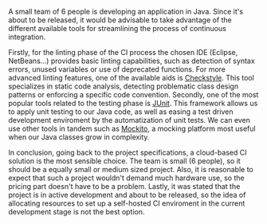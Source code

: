 A small team of 6 people is developing an application in Java. Since it's about to be released, it would be advisable to take advantage of the different available tools for streamlining the process of continuous integration.

Firstly, for the linting phase of the CI process the chosen IDE (Eclipse, NetBeans...) provides basic linting capabilities, such as detection of syntax errors, unused variables or use of deprecated functions. For more advanced linting features, one of the available aids is [Checkstyle](https://checkstyle.sourceforge.io/). This tool specializes in static code analysis, detecting problematic class design patterns or enforcing a specific code convention.
Secondly, one of the most popular tools related to the testing phase is [JUnit](https://junit.org/). This framework allows us to apply unit testing to our Java code, as well as easing a test driven development enviroment by the automatization of unit tests. We can even use other tools in tandem such as [Mockito](https://site.mockito.org/), a mocking platform most useful when our Java classes grow in complexity.

In conclusion, going back to the project specifications, a cloud-based CI solution is the most sensible choice. The team is small (6 people), so it should be a equally small or medium sized project. Also, it is reasonable to expect that such a project wouldn't demand much hardware use, so the pricing part doesn't have to be a problem. Lastly, it was stated that the project is in active development and about to be released, so the idea of allocating resources to set up a self-hosted CI enviroment in the current development stage is not the best option.
